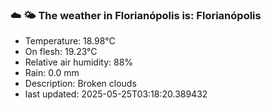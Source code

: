 ### ☁️ 🌤️  The weather in Florianópolis is: Florianópolis

- Temperature: 18.98°C
- On flesh: 19.23°C
- Relative air humidity: 88%
- Rain: 0.0 mm
- Description: Broken clouds
- last updated: 2025-05-25T03:18:20.389432
